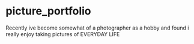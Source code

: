 # picture_portfolio

Recently ive become somewhat of a photographer as a hobby and found i really enjoy taking pictures of EVERYDAY LIFE 
